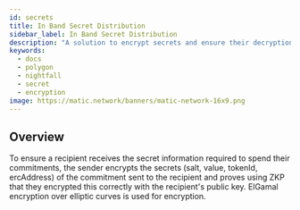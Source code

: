 ```yaml
---
id: secrets
title: In Band Secret Distribution
sidebar_label: In Band Secret Distribution
description: "A solution to encrypt secrets and ensure their decryption."
keywords:
  - docs
  - polygon
  - nightfall
  - secret
  - encryption
image: https://matic.network/banners/matic-network-16x9.png
---
```


## Overview

To ensure a recipient receives the secret information required to spend their commitments, the sender encrypts the secrets (salt, value, tokenId, ercAddress) of the commitment sent to the recipient and proves using ZKP that they encrypted this correctly with the recipient's public key. ElGamal encryption over elliptic curves is used for encryption.
